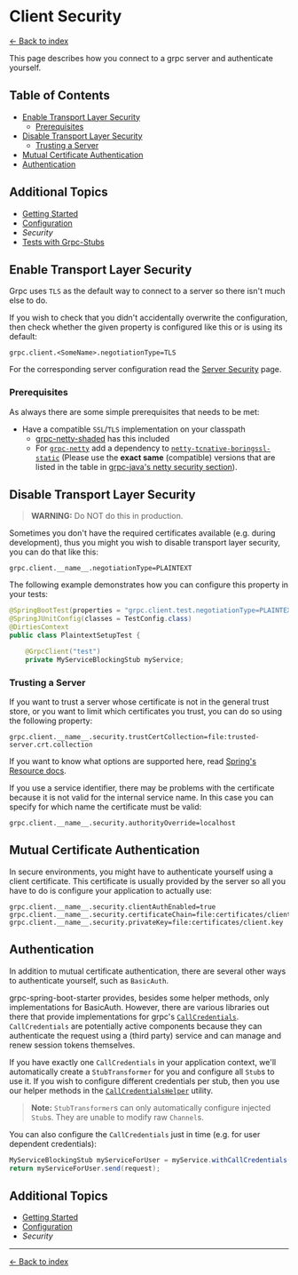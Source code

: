 # Client Security

[<- Back to index](../index)

This page describes how you connect to a grpc server and authenticate yourself.

## Table of Contents <!-- omit in toc -->

- [Enable Transport Layer Security](#enable-transport-layer-security)
  - [Prerequisites](#prerequisites)
- [Disable Transport Layer Security](#disable-transport-layer-security)
  - [Trusting a Server](#trusting-a-server)
- [Mutual Certificate Authentication](#mutual-certificate-authentication)
- [Authentication](#authentication)

## Additional Topics <!-- omit in toc -->

- [Getting Started](getting-started)
- [Configuration](configuration)
- *Security*
- [Tests with Grpc-Stubs](testing)

## Enable Transport Layer Security

Grpc uses `TLS` as the default way to connect to a server so there isn't much else to do.

If you wish to check that you didn't accidentally overwrite the configuration, then check whether the given property
is configured like this or is using its default:

````properties
grpc.client.<SomeName>.negotiationType=TLS
````

For the corresponding server configuration read the [Server Security](../server/security) page.

### Prerequisites

As always there are some simple prerequisites that needs to be met:

- Have a compatible `SSL`/`TLS` implementation on your classpath
  - [grpc-netty-shaded](https://mvnrepository.com/artifact/io.grpc/grpc-netty-shaded) has this included
  - For [`grpc-netty`](https://mvnrepository.com/artifact/io.grpc/grpc-netty) add a dependency to
    [`netty-tcnative-boringssl-static`](https://mvnrepository.com/artifact/io.netty/netty-tcnative-boringssl-static)
    (Please use the **exact same** (compatible) versions that are listed in the table in [grpc-java's netty security section](https://github.com/grpc/grpc-java/blob/master/SECURITY.md#netty)).

## Disable Transport Layer Security

> **WARNING:** Do NOT do this in production.

Sometimes you don't have the required certificates available (e.g. during development), thus you might you wish to
disable transport layer security, you can do that like this:

````properties
grpc.client.__name__.negotiationType=PLAINTEXT
````

The following example demonstrates how you can configure this property in your tests:

````java
@SpringBootTest(properties = "grpc.client.test.negotiationType=PLAINTEXT")
@SpringJUnitConfig(classes = TestConfig.class)
@DirtiesContext
public class PlaintextSetupTest {

    @GrpcClient("test")
    private MyServiceBlockingStub myService;
````

### Trusting a Server

If you want to trust a server whose certificate is not in the general trust store, or you want to limit which
certificates you trust, you can do so using the following property:

````properties
grpc.client.__name__.security.trustCertCollection=file:trusted-server.crt.collection
````

If you want to know what options are supported here, read
[Spring's Resource docs](https://docs.spring.io/spring/docs/current/spring-framework-reference/core.html#resources-resourceloader).

If you use a service identifier, there may be problems with the certificate because it is not valid for the internal service name. In this case you can specify for which name the certificate must be valid:

````properties
grpc.client.__name__.security.authorityOverride=localhost
````

## Mutual Certificate Authentication

In secure environments, you might have to authenticate yourself using a client certificate. This certificate is
usually provided by the server so all you have to do is configure your application to actually use:

````properties
grpc.client.__name__.security.clientAuthEnabled=true
grpc.client.__name__.security.certificateChain=file:certificates/client.crt
grpc.client.__name__.security.privateKey=file:certificates/client.key
````

## Authentication

In addition to mutual certificate authentication, there are several other ways to authenticate yourself, such as
`BasicAuth`.

grpc-spring-boot-starter provides, besides some helper methods, only implementations for BasicAuth. However, there are
various libraries out there that provide implementations for grpc's
[`CallCredentials`](https://grpc.github.io/grpc-java/javadoc/io/grpc/CallCredentials.html).
`CallCredentials` are potentially active components because they can authenticate the request using a (third party)
service and can manage and renew session tokens themselves.

If you have exactly one `CallCredentials` in your application context, we'll automatically create a `StubTransformer`
for you and configure all `Stub`s to use it. If you wish to configure different credentials per stub, then you use our
helper methods in the
[`CallCredentialsHelper`](https://javadoc.io/page/net.devh/grpc-client-spring-boot-autoconfigure/latest/net/devh/boot/grpc/client/security/CallCredentialsHelper.html)
utility.

> **Note:** `StubTransformer`s can only automatically configure injected `Stub`s. They are unable to modify raw
> `Channel`s.

You can also configure the `CallCredentials` just in time (e.g. for user dependent credentials):

````java
MyServiceBlockingStub myServiceForUser = myService.withCallCredentials(userCredentials);
return myServiceForUser.send(request);
````

## Additional Topics <!-- omit in toc -->

- [Getting Started](getting-started)
- [Configuration](configuration)
- *Security*

----------

[<- Back to index](../index)
